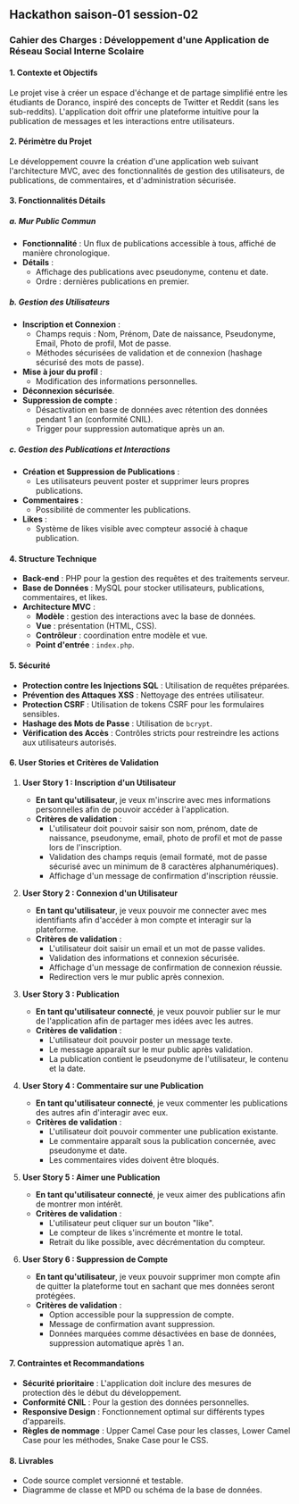## Hackathon saison-01 session-02  
### Cahier des Charges : Développement d'une Application de Réseau Social Interne Scolaire

#### 1. **Contexte et Objectifs**
Le projet vise à créer un espace d'échange et de partage simplifié entre les étudiants de Doranco, inspiré des concepts de Twitter et Reddit (sans les sub-reddits). L'application doit offrir une plateforme intuitive pour la publication de messages et les interactions entre utilisateurs.

#### 2. **Périmètre du Projet**
Le développement couvre la création d'une application web suivant l'architecture MVC, avec des fonctionnalités de gestion des utilisateurs, de publications, de commentaires, et d'administration sécurisée.

#### 3. **Fonctionnalités Détails**
##### a. **Mur Public Commun**
- **Fonctionnalité** : Un flux de publications accessible à tous, affiché de manière chronologique.
- **Détails** :
  - Affichage des publications avec pseudonyme, contenu et date.
  - Ordre : dernières publications en premier.

##### b. **Gestion des Utilisateurs**
- **Inscription et Connexion** :
  - Champs requis : Nom, Prénom, Date de naissance, Pseudonyme, Email, Photo de profil, Mot de passe.
  - Méthodes sécurisées de validation et de connexion (hashage sécurisé des mots de passe).
- **Mise à jour du profil** :
  - Modification des informations personnelles.
- **Déconnexion sécurisée**.
- **Suppression de compte** :
  - Désactivation en base de données avec rétention des données pendant 1 an (conformité CNIL).
  - Trigger pour suppression automatique après un an.

##### c. **Gestion des Publications et Interactions**
- **Création et Suppression de Publications** :
  - Les utilisateurs peuvent poster et supprimer leurs propres publications.
- **Commentaires** :
  - Possibilité de commenter les publications.
- **Likes** :
  - Système de likes visible avec compteur associé à chaque publication.

#### 4. **Structure Technique**
- **Back-end** : PHP pour la gestion des requêtes et des traitements serveur.
- **Base de Données** : MySQL pour stocker utilisateurs, publications, commentaires, et likes.
- **Architecture MVC** :
  - **Modèle** : gestion des interactions avec la base de données.
  - **Vue** : présentation (HTML, CSS).
  - **Contrôleur** : coordination entre modèle et vue.
  - **Point d'entrée** : `index.php`.

#### 5. **Sécurité**
- **Protection contre les Injections SQL** : Utilisation de requêtes préparées.
- **Prévention des Attaques XSS** : Nettoyage des entrées utilisateur.
- **Protection CSRF** : Utilisation de tokens CSRF pour les formulaires sensibles.
- **Hashage des Mots de Passe** : Utilisation de `bcrypt`.
- **Vérification des Accès** : Contrôles stricts pour restreindre les actions aux utilisateurs autorisés.

#### 6. **User Stories et Critères de Validation**

1. **User Story 1 : Inscription d'un Utilisateur**
   - **En tant qu'utilisateur**, je veux m'inscrire avec mes informations personnelles afin de pouvoir accéder à l'application.
   - **Critères de validation** :
     - L'utilisateur doit pouvoir saisir son nom, prénom, date de naissance, pseudonyme, email, photo de profil et mot de passe lors de l'inscription.
     - Validation des champs requis (email formaté, mot de passe sécurisé avec un minimum de 8 caractères alphanumériques).
     - Affichage d'un message de confirmation d'inscription réussie.

2. **User Story 2 : Connexion d'un Utilisateur**
   - **En tant qu'utilisateur**, je veux pouvoir me connecter avec mes identifiants afin d'accéder à mon compte et interagir sur la plateforme.
   - **Critères de validation** :
     - L'utilisateur doit saisir un email et un mot de passe valides.
     - Validation des informations et connexion sécurisée.
     - Affichage d'un message de confirmation de connexion réussie.
     - Redirection vers le mur public après connexion.

3. **User Story 3 : Publication**
   - **En tant qu'utilisateur connecté**, je veux pouvoir publier sur le mur de l'application afin de partager mes idées avec les autres.
   - **Critères de validation** :
     - L'utilisateur doit pouvoir poster un message texte.
     - Le message apparaît sur le mur public après validation.
     - La publication contient le pseudonyme de l'utilisateur, le contenu et la date.

4. **User Story 4 : Commentaire sur une Publication**
   - **En tant qu'utilisateur connecté**, je veux commenter les publications des autres afin d'interagir avec eux.
   - **Critères de validation** :
     - L'utilisateur doit pouvoir commenter une publication existante.
     - Le commentaire apparaît sous la publication concernée, avec pseudonyme et date.
     - Les commentaires vides doivent être bloqués.

5. **User Story 5 : Aimer une Publication**
   - **En tant qu'utilisateur connecté**, je veux aimer des publications afin de montrer mon intérêt.
   - **Critères de validation** :
     - L'utilisateur peut cliquer sur un bouton "like".
     - Le compteur de likes s'incrémente et montre le total.
     - Retrait du like possible, avec décrémentation du compteur.

6. **User Story 6 : Suppression de Compte**
   - **En tant qu'utilisateur**, je veux pouvoir supprimer mon compte afin de quitter la plateforme tout en sachant que mes données seront protégées.
   - **Critères de validation** :
     - Option accessible pour la suppression de compte.
     - Message de confirmation avant suppression.
     - Données marquées comme désactivées en base de données, suppression automatique après 1 an.

#### 7. **Contraintes et Recommandations**
- **Sécurité prioritaire** : L'application doit inclure des mesures de protection dès le début du développement.
- **Conformité CNIL** : Pour la gestion des données personnelles.
- **Responsive Design** : Fonctionnement optimal sur différents types d'appareils.
- **Règles de nommage** : Upper Camel Case pour les classes, Lower Camel Case pour les méthodes, Snake Case pour le CSS.

#### 8. **Livrables**
- Code source complet versionné et testable.
- Diagramme de classe et MPD ou schéma de la base de données.
